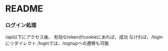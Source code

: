 # README

### ログイン処理
/api以下にアクセス後、
有効なtokenがcookieにあれば、成功
なければ、/loginにリダイレクト
/loginでは、/signupへの遷移も可能